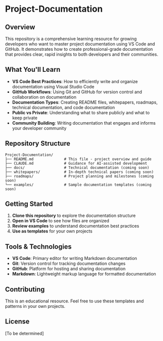 # Project-Documentation

## Overview

This repository is a comprehensive learning resource for growing developers who want to master project documentation using VS Code and GitHub. It demonstrates how to create professional-grade documentation that provides clear, rapid insights to both developers and their communities.

## What You'll Learn

- **VS Code Best Practices**: How to efficiently write and organize documentation using Visual Studio Code
- **GitHub Workflows**: Using Git and GitHub for version control and collaboration on documentation
- **Documentation Types**: Creating README files, whitepapers, roadmaps, technical documentation, and code documentation
- **Public vs Private**: Understanding what to share publicly and what to keep private
- **Community Building**: Writing documentation that engages and informs your developer community

## Repository Structure

```
Project-Documentation/
├── README.md              # This file - project overview and guide
├── CLAUDE.md              # Guidance for AI-assisted development
├── docs/                  # Technical documentation (coming soon)
├── whitepapers/           # In-depth technical papers (coming soon)
├── roadmaps/              # Project planning and milestones (coming soon)
└── examples/              # Sample documentation templates (coming soon)
```

## Getting Started

1. **Clone this repository** to explore the documentation structure
2. **Open in VS Code** to see how files are organized
3. **Review examples** to understand documentation best practices
4. **Use as templates** for your own projects

## Tools & Technologies

- **VS Code**: Primary editor for writing Markdown documentation
- **Git**: Version control for tracking documentation changes
- **GitHub**: Platform for hosting and sharing documentation
- **Markdown**: Lightweight markup language for formatted documentation

## Contributing

This is an educational resource. Feel free to use these templates and patterns in your own projects.

## License

[To be determined]